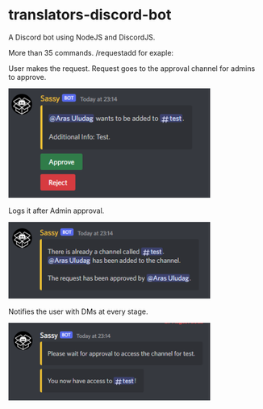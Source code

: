 # translators-discord-bot
A Discord bot using NodeJS and DiscordJS.

More than 35 commands. /requestadd for exaple:

User makes the request. Request goes to the approval channel for admins to approve.

<img src="https://github.com/arasuludag/translators-discord-bot/blob/main/Usage%20Sample%20Images/Requestadd%20approval%20message%20sample.png?raw=true" alt="ra approval" width="400"/>

Logs it after Admin approval.

<img src="https://github.com/arasuludag/translators-discord-bot/blob/main/Usage%20Sample%20Images/Requestadd%20After%20approval.png?raw=true" alt="ra log" width="400"/>

Notifies the user with DMs at every stage.

<img src="https://github.com/arasuludag/translators-discord-bot/blob/main/Usage%20Sample%20Images/Requestadd%20DM.png" alt="ra dm" width="400"/>
